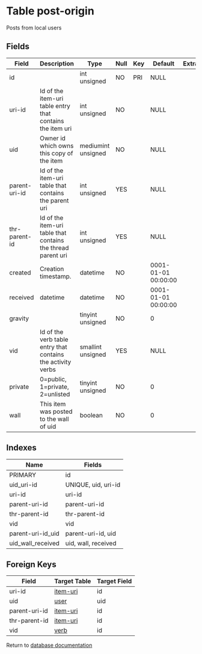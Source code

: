 Table post-origin
===========

Posts from local users

Fields
------

| Field         | Description                                                  | Type               | Null | Key | Default             | Extra |
| ------------- | ------------------------------------------------------------ | ------------------ | ---- | --- | ------------------- | ----- |
| id            |                                                              | int unsigned       | NO   | PRI | NULL                |       |
| uri-id        | Id of the item-uri table entry that contains the item uri    | int unsigned       | NO   |     | NULL                |       |
| uid           | Owner id which owns this copy of the item                    | mediumint unsigned | NO   |     | NULL                |       |
| parent-uri-id | Id of the item-uri table that contains the parent uri        | int unsigned       | YES  |     | NULL                |       |
| thr-parent-id | Id of the item-uri table that contains the thread parent uri | int unsigned       | YES  |     | NULL                |       |
| created       | Creation timestamp.                                          | datetime           | NO   |     | 0001-01-01 00:00:00 |       |
| received      | datetime                                                     | datetime           | NO   |     | 0001-01-01 00:00:00 |       |
| gravity       |                                                              | tinyint unsigned   | NO   |     | 0                   |       |
| vid           | Id of the verb table entry that contains the activity verbs  | smallint unsigned  | YES  |     | NULL                |       |
| private       | 0=public, 1=private, 2=unlisted                              | tinyint unsigned   | NO   |     | 0                   |       |
| wall          | This item was posted to the wall of uid                      | boolean            | NO   |     | 0                   |       |

Indexes
------------

| Name              | Fields              |
| ----------------- | ------------------- |
| PRIMARY           | id                  |
| uid_uri-id        | UNIQUE, uid, uri-id |
| uri-id            | uri-id              |
| parent-uri-id     | parent-uri-id       |
| thr-parent-id     | thr-parent-id       |
| vid               | vid                 |
| parent-uri-id_uid | parent-uri-id, uid  |
| uid_wall_received | uid, wall, received |

Foreign Keys
------------

| Field | Target Table | Target Field |
|-------|--------------|--------------|
| uri-id | [item-uri](help/database/db_item-uri) | id |
| uid | [user](help/database/db_user) | uid |
| parent-uri-id | [item-uri](help/database/db_item-uri) | id |
| thr-parent-id | [item-uri](help/database/db_item-uri) | id |
| vid | [verb](help/database/db_verb) | id |

Return to [database documentation](help/database)
